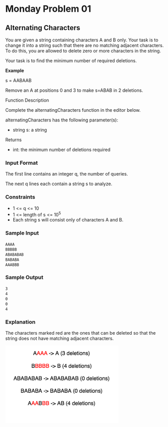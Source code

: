 # Monday Problem 01
## Alternating Characters

You are given a string containing characters A and B only. Your task is to change it into a string such that there are no matching adjacent characters. To do this, you are allowed to delete zero or more characters in the string.

Your task is to find the minimum number of required deletions.

**Example**

s = AABAAB

Remove an A at positions 0 and 3 to make s=ABAB in 2 deletions.

Function Description

Complete the alternatingCharacters function in the editor below.

alternatingCharacters has the following parameter(s):

* string s: a string

Returns

* int: the minimum number of deletions required

### Input Format

The first line contains an integer q, the number of queries.

The next q lines each contain a string s to analyze.


### Constraints

* 1 <= q <= 10
* 1 <= length of s <= 10<sup>5
* Each string s will consist only of characters A and B.

### Sample Input

```
AAAA
BBBBB
ABABABAB
BABABA
AAABBB
```
### Sample Output

```
3
4
0
0
4
```

### Explanation

The characters marked red are the ones that can be deleted so that the string does not have matching adjacent characters.

![](./solution.png)